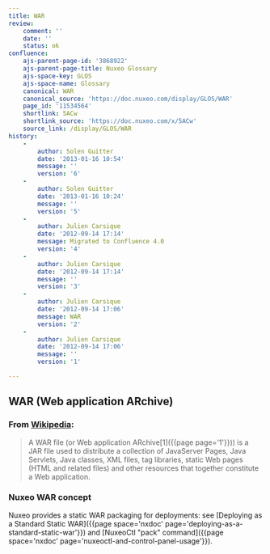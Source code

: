 ```yaml
---
title: WAR
review:
    comment: ''
    date: ''
    status: ok
confluence:
    ajs-parent-page-id: '3868922'
    ajs-parent-page-title: Nuxeo Glossary
    ajs-space-key: GLOS
    ajs-space-name: Glossary
    canonical: WAR
    canonical_source: 'https://doc.nuxeo.com/display/GLOS/WAR'
    page_id: '11534564'
    shortlink: 5ACw
    shortlink_source: 'https://doc.nuxeo.com/x/5ACw'
    source_link: /display/GLOS/WAR
history:
    - 
        author: Solen Guitter
        date: '2013-01-16 10:54'
        message: ''
        version: '6'
    - 
        author: Solen Guitter
        date: '2013-01-16 10:24'
        message: ''
        version: '5'
    - 
        author: Julien Carsique
        date: '2012-09-14 17:14'
        message: Migrated to Confluence 4.0
        version: '4'
    - 
        author: Julien Carsique
        date: '2012-09-14 17:14'
        message: ''
        version: '3'
    - 
        author: Julien Carsique
        date: '2012-09-14 17:06'
        message: WAR
        version: '2'
    - 
        author: Julien Carsique
        date: '2012-09-14 17:06'
        message: ''
        version: '1'

---
```

## WAR (Web application ARchive)

### From [Wikipedia](http://en.wikipedia.org/wiki/WAR_file_format_%28Sun%29):

> A WAR file (or Web application ARchive[1]({{page page='1'}})) is a JAR file used to distribute a collection of JavaServer Pages, Java Servlets, Java classes, XML files, tag libraries, static Web pages (HTML and related files) and other resources that together constitute a Web application.

### Nuxeo WAR concept

Nuxeo provides a static WAR packaging for deployments: see [Deploying as a Standard Static WAR]({{page space='nxdoc' page='deploying-as-a-standard-static-war'}}) and [NuxeoCtl "pack" command]({{page space='nxdoc' page='nuxeoctl-and-control-panel-usage'}}).